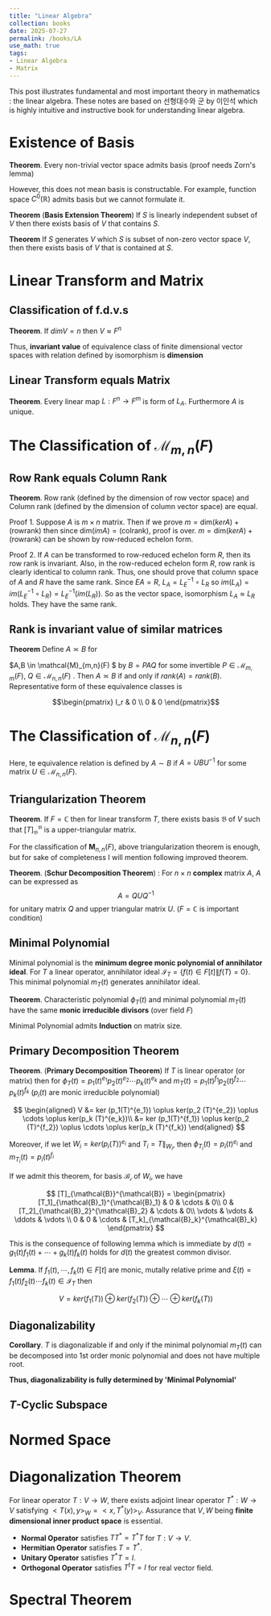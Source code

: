 ```yaml
---
title: "Linear Algebra"
collection: books
date: 2025-07-27
permalink: /books/LA
use_math: true
tags:
- Linear Algebra
- Matrix
---
```


This post illustrates fundamental and most important theory in mathematics : the linear algebra. These notes are based on 선형대수와 군 by 이인석 which is highly intuitive and instructive book for understanding linear algebra.

# Existence of Basis

__Theorem__. Every non-trivial vector space admits basis (proof needs Zorn's lemma)

However, this does not mean basis is constructable. For example, function space $C^0 (\mathbb{R})$ admits basis but we cannot formulate it.

__Theorem__ (__Basis Extension Theorem__) If $S$ is linearly independent subset of $V$ then there exists basis of $V$ that contains $S$.

__Theorem__ If $S$ generates $V$ which $S$ is subset of non-zero vector space $V$, then there exists basis of $V$ that is contained at $S$.

# Linear Transform and Matrix

## Classification of f.d.v.s

__Theorem__. If $dim V = n$ then $V \approx F^n$

Thus, __invariant value__ of equivalence class of finite dimensional vector spaces with relation defined by isomorphism is __dimension__

## Linear Transform equals Matrix

__Theorem__. Every linear map $L : F^n \rightarrow F^m$ is form of $L_A$. Furthermore $A$ is unique.

# The Classification of $\mathcal{M}_{m,n}(F)$

## Row Rank equals Column Rank

__Theorem__. Row rank (defined by the dimension of row vector space) and Column rank (defined by the dimension of column vector space) are equal.

Proof 1. Suppose $A$ is $m \times n$ matrix. Then if we prove $m = \mathrm{dim} (ker A) + (\mathrm{row rank})$ then since $\mathrm{dim} (im A) = (\mathrm{col rank})$, proof is over. $m = \mathrm{dim} (ker A) + (\mathrm{row rank})$ can be shown by row-reduced echelon form.

Proof 2. If $A$ can be transformed to row-reduced echelon form $R$, then its row rank is invariant. Also, in the row-reduced echelon form $R$, row rank is clearly identical to column rank. Thus, one should prove that column space of $A$ and $R$ have the same rank. Since $EA = R$, $L_A = L_{E}^{-1}\circ L_R$ so $im (L_A) = im(L_E^{-1} \circ L_R) = L_E^{-1} (im (L_R))$. So as the vector space, isomorphism $L_A \approx L_R$ holds. They have the same rank.

## Rank is invariant value of similar matrices

__Theorem__ Define $A \asymp B$ for 

$A,B \in \mathcal{M}_{m,n}(F) $
 by $B = PAQ$ for some invertible $P \in \mathcal{M}_{m,m}(F)$, $Q \in \mathcal{M}_{n,n}(F)$ . Then $A \asymp B$ if and only if $rank(A) = rank(B)$. Representative form of these equivalence classes is 

$$\begin{pmatrix}
I_r & 0 \\
0 & 0
\end{pmatrix}$$

# The Classification of $\mathcal{M}_{n,n}(F)$

Here, te equivalence relation is defined by $A \sim B$ if $A = UBU^{-1}$ for some matrix $U \in \mathcal{M}_{n,n}(F)$.

## Triangularization Theorem

__Theorem__. If $F = \mathbb{C}$ then for linear transform $T$, there exists basis $\mathfrak{B}$ of $V$ such that $[T]_{\mathfrak{B}}^{\mathfrak{B}}$ is a upper-triangular matrix.

For the classification of $\mathbf{M}_{n,n}(F)$, above triangularization theorem is enough, but for sake of completeness I will mention following improved theorem.

__Theorem__. (__Schur Decomposition Theorem__) : For $n \times n$ __complex__ matrix $A$, $A$ can be expressed as
$$ A = QUQ^{-1}$$
for unitary matrix $Q$ and upper triangular matrix $U$. ($F = \mathbb{C}$ is important condition)


## Minimal Polynomial

Minimal polynomial is the __minimum degree monic polynomial of annihilator ideal__. For $T$ a linear operator, annihilator ideal $\mathcal{I}_T = \{f(t) \in F[t] \| f(T) = 0 \}$. This minimal polynomial $m_T (t)$ generates annihilator ideal.

__Theorem__. Characteristic polynomial $\phi_T (t)$ and minimal polynomial $m_T (t)$ have the same __monic irreducible divisors__ (over field $F$)

Minimal Polynomial admits __Induction__ on matrix size. 

## Primary Decomposition Theorem

__Theorem__. (__Primary Decomposition Theorem__) If $T$ is linear operator (or matrix) then for $\phi_T(t) = p_1(t)^{e_1} p_2(t)^{e_2} \cdots p_k (t)^{e_k}$ and $m_T(t) = p_1(t)^{f_1} p_2(t)^{f_2} \cdots p_k(t)^{f_k}$ ($p_i(t)$ are monic irreducible polynomial)

$$
\begin{aligned}
V &= ker (p_1(T)^{e_1}) \oplus ker(p_2 (T)^{e_2}) \oplus \cdots \oplus ker(p_k (T)^{e_k})\\
    &= ker (p_1(T)^{f_1}) \oplus ker(p_2 (T)^{f_2}) \oplus \cdots \oplus ker(p_k (T)^{f_k})
\end{aligned}    
$$

Moreover, if we let $W_i = ker(p_i(T))^{e_i}$ and $T_i = T \|_{W_i}$, then $\phi_{T_i} (t) = p_i (t)^{e_i}$ and $m_{T_i}(t) = p_i (t)^{f_i}$

If we admit this theorem, for basis $\mathcal{B_i}$ of $W_i$, we have

$$
[T]_{\mathcal{B}}^{\mathcal{B}} =
\begin{pmatrix}
[T_1]_{\mathcal{B}_1}^{\mathcal{B}_1} & 0 & \cdots & 0\\
0 & [T_2]_{\mathcal{B}_2}^{\mathcal{B}_2} & \cdots & 0\\
\vdots & \vdots & \ddots & \vdots \\
0 & 0 & \cdots & [T_k]_{\mathcal{B}_k}^{\mathcal{B}_k}
\end{pmatrix}
$$

This is the consequence of following lemma which is immediate by $d(t) = g_1(t)f_1(t) + \cdots + g_k(t)f_k(t)$ holds for $d(t)$ the greatest common divisor.

__Lemma__. If $f_1(t), \cdots , f_k(t) \in F[t]$ are monic, mutally relative prime and $\xi(t) = f_1(t) f_2(t) \cdots f_k(t) \in \mathcal{I}_T$ then

$$V = ker(f_1(T)) \oplus ker(f_2(T)) \oplus \cdots \oplus ker(f_k(T))$$

## Diagonalizability

__Corollary__. $T$ is diagonalizable if and only if the minimal polynomial $m_T(t)$ can be decomposed into 1st order monic polynomial and does not have multiple root. 

__Thus, diagonalizability is fully determined by 'Minimal Polynomial'__

## $T$-Cyclic Subspace



# Normed Space

# Diagonalization Theorem

For linear operator $T : V \rightarrow W$, there exists adjoint linear operator $T^* : W \rightarrow V$ satisfying $<T(x), y>_W = <x, T^* (y)>_V$. Assurance that $V, W$ being __finite dimensional inner product space__ is essential.

- __Normal Operator__ satisfies $T T^* = T^* T$ for $T : V \rightarrow V$.
-  __Hermitian Operator__ satisfies $T = T^*$.
-  __Unitary Operator__ satisfies $T^* T = I$.
-  __Orthogonal Operator__ satisfies $T^t T = I$ for real vector field.

# Spectral Theorem